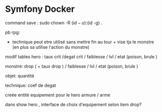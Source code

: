 # Symfony Docker
command save : 
sudo chown -R $(id -u):$(id -g) .

pb rpg:
- technique peut etre utilisé sans mettre fin au tour + vise tjs le monstre (en plus sa utilise l'action du monstre)

modif tables
hero : 
taux crit  /degat crit / faiblesse / lvl / etat (poison, brule )

monstre:
drop ( + taux drop ) / faiblesse / lvl / etat (poison, brule )

objet:
quantité

technique:
coef de degat

creée entité equipement pour le hero 
armure / arme


dans show hero , interface de choix d'equipement  selon item drop?